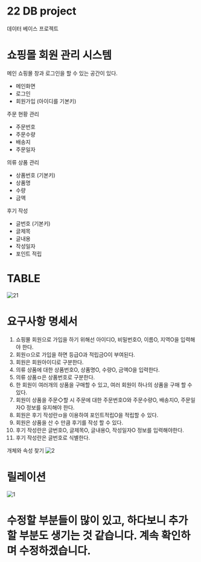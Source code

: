 # 22 DB project
데이터 베이스 프로젝트

# 쇼핑몰 회원 관리 시스템
메인 쇼핑몰 창과 로그인을 할 수 있는 공간이 있다.

- 메인화면
- 로그인 
- 회원가입 (아이디를 기본키)

주문 현황 관리
- 주문번호
- 주문수량
- 배송지
- 주문일자

의류 상품 관리
- 상품번호 (기본키)
- 상품명
- 수량
- 금액

후기 작성 
- 글번호 (기본키)
- 글제목
- 글내용
- 작성일자
- 포인트 적립

# TABLE
![21](https://user-images.githubusercontent.com/81346117/168551536-0972b96b-df7e-4198-a013-a0bbd62d781f.PNG)


# 요구사항 명세서
1. 쇼핑몰 회원으로 가입을 하기 위해선 아이디O, 비밀번호O, 이름O, 지역O을 입력해야 한다.
2. 회원ㅁ으로 가입을 하면 등급O과 적립금O이 부여된다.
3. 회원은 회원아이디로 구분한다.
4. 의류 상품에 대한 상품번호O, 상품명O, 수량O, 금액O을 입력한다.
5. 의류 상품ㅁ은 상품번호로 구분한다.
6. 한 회원이 여러개의 상품을 구매할 수 있고, 여러 회원이 하나의 상품을 구매 할 수 있다.
7. 회원이 상품을 주문◇할 시 주문에 대한 주문번호O와 주문수량O, 배송지O, 주문일자O 정보를 유지해야 한다.
8. 회원은 후기 작성란ㅁ을 이용하여 포인트적립O을 적립할 수 있다.
9. 회원은 상품을 산 수 만큼 후기를 작성 할 수 있다.
10. 후기 작성란은 글번호O, 글제목O, 글내용O, 작성일자O 정보를 입력해야한다.
11. 후기 작성란은 글번호로 식별한다.


개체와 속성 찾기
![2](https://user-images.githubusercontent.com/81346117/168704046-9dc868ad-a5bb-45a4-9cb5-a05c6668a7db.PNG)


# 릴레이션

![1](https://user-images.githubusercontent.com/81346117/169840297-13a8a1e2-ab50-4b84-b06d-a416bcf4cfe1.PNG)


# 수정할 부분들이 많이 있고, 하다보니 추가할 부분도 생기는 것 같습니다. 계속 확인하며 수정하겠습니다.
